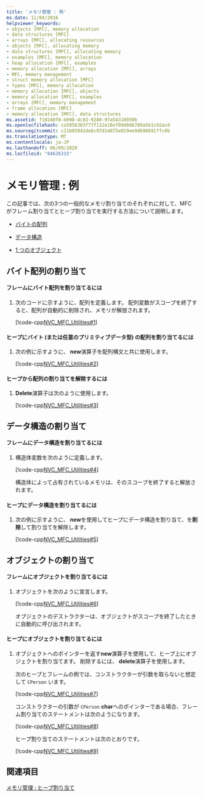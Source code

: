 ```yaml
---
title: 'メモリ管理 : 例'
ms.date: 11/04/2016
helpviewer_keywords:
- objects [MFC], memory allocation
- data structures [MFC]
- arrays [MFC], allocating resources
- objects [MFC], allocating memory
- data structures [MFC], allocating memory
- examples [MFC], memory allocation
- heap allocation [MFC], examples
- memory allocation [MFC], arrays
- MFC, memory management
- struct memory allocation [MFC]
- types [MFC], memory allocation
- memory allocation [MFC], objects
- memory allocation [MFC], examples
- arrays [MFC], memory management
- frame allocation [MFC]
- memory allocation [MFC], data structures
ms.assetid: f10240f8-b698-4c83-9288-97a54318930b
ms.openlocfilehash: ca5056303f77f112e18ef09d606789a5b1c92acd
ms.sourcegitcommit: c21b05042debc97d14875e019ee9d698691ffc0b
ms.translationtype: MT
ms.contentlocale: ja-JP
ms.lasthandoff: 06/09/2020
ms.locfileid: "84626315"
---
```

# <a name="memory-management-examples"></a>メモリ管理 : 例

この記事では、次の3つの一般的なメモリ割り当てのそれぞれに対して、MFC がフレーム割り当てとヒープ割り当てを実行する方法について説明します。

- [バイトの配列](#_core_allocation_of_an_array_of_bytes)

- [データ構造](#_core_allocation_of_a_data_structure)

- [1 つのオブジェクト](#_core_allocation_of_an_object)

## <a name="allocation-of-an-array-of-bytes"></a><a name="_core_allocation_of_an_array_of_bytes"></a>バイト配列の割り当て

#### <a name="to-allocate-an-array-of-bytes-on-the-frame"></a>フレームにバイト配列を割り当てるには

1. 次のコードに示すように、配列を定義します。 配列変数がスコープを終了すると、配列が自動的に削除され、メモリが解放されます。

   [!code-cpp[NVC_MFC_Utilities#1](codesnippet/cpp/memory-management-examples_1.cpp)]

#### <a name="to-allocate-an-array-of-bytes-or-any-primitive-data-type-on-the-heap"></a>ヒープにバイト (または任意のプリミティブデータ型) の配列を割り当てるには

1. 次の例に示すように、 **new**演算子を配列構文と共に使用します。

   [!code-cpp[NVC_MFC_Utilities#2](codesnippet/cpp/memory-management-examples_2.cpp)]

#### <a name="to-deallocate-the-arrays-from-the-heap"></a>ヒープから配列の割り当てを解除するには

1. **Delete**演算子は次のように使用します。

   [!code-cpp[NVC_MFC_Utilities#3](codesnippet/cpp/memory-management-examples_3.cpp)]

## <a name="allocation-of-a-data-structure"></a><a name="_core_allocation_of_a_data_structure"></a>データ構造の割り当て

#### <a name="to-allocate-a-data-structure-on-the-frame"></a>フレームにデータ構造を割り当てるには

1. 構造体変数を次のように定義します。

   [!code-cpp[NVC_MFC_Utilities#4](codesnippet/cpp/memory-management-examples_4.cpp)]

   構造体によって占有されているメモリは、そのスコープを終了すると解放されます。

#### <a name="to-allocate-data-structures-on-the-heap"></a>ヒープにデータ構造を割り当てるには

1. 次の例に示すように、 **new**を使用してヒープにデータ構造を割り当て、を**削除**して割り当てを解除します。

   [!code-cpp[NVC_MFC_Utilities#5](codesnippet/cpp/memory-management-examples_5.cpp)]

## <a name="allocation-of-an-object"></a><a name="_core_allocation_of_an_object"></a>オブジェクトの割り当て

#### <a name="to-allocate-an-object-on-the-frame"></a>フレームにオブジェクトを割り当てるには

1. オブジェクトを次のように宣言します。

   [!code-cpp[NVC_MFC_Utilities#6](codesnippet/cpp/memory-management-examples_6.cpp)]

   オブジェクトのデストラクターは、オブジェクトがスコープを終了したときに自動的に呼び出されます。

#### <a name="to-allocate-an-object-on-the-heap"></a>ヒープにオブジェクトを割り当てるには

1. オブジェクトへのポインターを返す**new**演算子を使用して、ヒープ上にオブジェクトを割り当てます。 削除するには、 **delete**演算子を使用します。

   次のヒープとフレームの例では、コンストラクターが引数を取らないと想定して `CPerson` います。

   [!code-cpp[NVC_MFC_Utilities#7](codesnippet/cpp/memory-management-examples_7.cpp)]

   コンストラクターの引数が `CPerson` **char**へのポインターである場合、フレーム割り当てのステートメントは次のようになります。

   [!code-cpp[NVC_MFC_Utilities#8](codesnippet/cpp/memory-management-examples_8.cpp)]

   ヒープ割り当てのステートメントは次のとおりです。

   [!code-cpp[NVC_MFC_Utilities#9](codesnippet/cpp/memory-management-examples_9.cpp)]

## <a name="see-also"></a>関連項目

[メモリ管理 : ヒープ割り当て](memory-management-heap-allocation.md)
